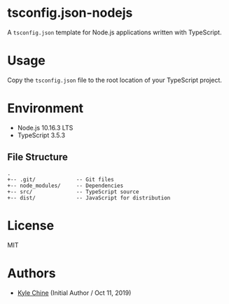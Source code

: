 # tsconfig.json-nodejs

A `tsconfig.json` template for Node.js applications written with TypeScript.

# Usage

Copy the `tsconfig.json` file to the root location of your TypeScript project.

# Environment

* Node.js 10.16.3 LTS
* TypeScript 3.5.3

## File Structure

```
.
+-- .git/             -- Git files
+-- node_modules/     -- Dependencies
+-- src/              -- TypeScript source
+-- dist/             -- JavaScript for distribution
```

# License

MIT

# Authors

* [Kyle Chine](https://www.kylechine.name) (Initial Author / Oct 11, 2019)
